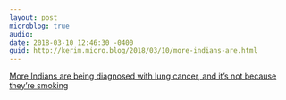 ```yaml
---
layout: post
microblog: true
audio: 
date: 2018-03-10 12:46:30 -0400
guid: http://kerim.micro.blog/2018/03/10/more-indians-are.html
---
```

[More Indians are being diagnosed with lung cancer, and it’s not because they’re smoking](https://theprint.in/policy/has-pollution-caused-a-spike-in-lung-cancer-cases-in-india/39878/)
